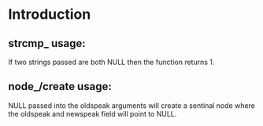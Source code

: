 # Introduction  
  
## strcmp_ usage:  
  If two strings passed are both NULL then the function returns 1.

## node_/create usage:  
   NULL passed into the oldspeak arguments will create a sentinal node where the oldspeak and newspeak field will point to NULL.
  
